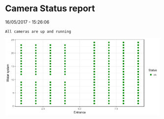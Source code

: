 Camera Status report
================
16/05/2017 - 15:26:06

    All cameras are up and running

![](camreport_files/figure-markdown_github/unnamed-chunk-2-1.png)
